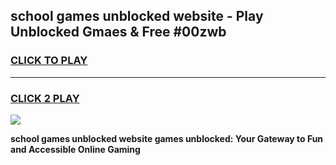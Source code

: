 
## school games unblocked website - Play Unblocked Gmaes & Free #00zwb
<h3>
<a href="https://news.freeplayer.one?title=school_games_unblocked_website&ref=24F">CLICK TO PLAY</a></h3>
<hr>

<h3>
<a href="https://news.freeplayer.one?title=school_games_unblocked_website&ref=24F">CLICK 2 PLAY</a>
  
</h3>

<a href="https://news.freeplayer.one?title=school_games_unblocked_website&ref=24F/"><img src="https://clearcache.store/games.png"></a>


**school games unblocked website games unblocked: Your Gateway to Fun and Accessible Online Gaming**
